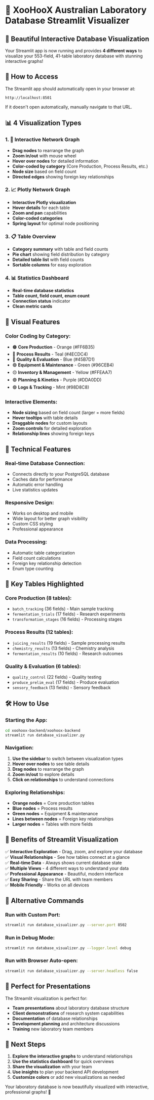 # 🧪 XooHooX Australian Laboratory Database Streamlit Visualizer

## 🎯 **Beautiful Interactive Database Visualization**

Your Streamlit app is now running and provides **4 different ways** to visualize your 553-field, 41-table laboratory database with stunning interactive graphs!

## 🚀 **How to Access**

The Streamlit app should automatically open in your browser at:
```
http://localhost:8501
```

If it doesn't open automatically, manually navigate to that URL.

## 📊 **4 Visualization Types**

### **1. 🔗 Interactive Network Graph**
- **Drag nodes** to rearrange the graph
- **Zoom in/out** with mouse wheel
- **Hover over nodes** for detailed information
- **Color-coded by category** (Core Production, Process Results, etc.)
- **Node size** based on field count
- **Directed edges** showing foreign key relationships

### **2. 📈 Plotly Network Graph**
- **Interactive Plotly visualization**
- **Hover details** for each table
- **Zoom and pan** capabilities
- **Color-coded categories**
- **Spring layout** for optimal node positioning

### **3. 📋 Table Overview**
- **Category summary** with table and field counts
- **Pie chart** showing field distribution by category
- **Detailed table list** with field counts
- **Sortable columns** for easy exploration

### **4. 📊 Statistics Dashboard**
- **Real-time database statistics**
- **Table count, field count, enum count**
- **Connection status** indicator
- **Clean metric cards**

## 🎨 **Visual Features**

### **Color Coding by Category:**
- 🟠 **Core Production** - Orange (#FF6B35)
- 🔵 **Process Results** - Teal (#4ECDC4)
- 🔷 **Quality & Evaluation** - Blue (#45B7D1)
- 🟢 **Equipment & Maintenance** - Green (#96CEB4)
- 🟡 **Inventory & Management** - Yellow (#FFEAA7)
- 🟣 **Planning & Kinetics** - Purple (#DDA0DD)
- 🟢 **Logs & Tracking** - Mint (#98D8C8)

### **Interactive Elements:**
- **Node sizing** based on field count (larger = more fields)
- **Hover tooltips** with table details
- **Draggable nodes** for custom layouts
- **Zoom controls** for detailed exploration
- **Relationship lines** showing foreign keys

## 🔧 **Technical Features**

### **Real-time Database Connection:**
- Connects directly to your PostgreSQL database
- Caches data for performance
- Automatic error handling
- Live statistics updates

### **Responsive Design:**
- Works on desktop and mobile
- Wide layout for better graph visibility
- Custom CSS styling
- Professional appearance

### **Data Processing:**
- Automatic table categorization
- Field count calculations
- Foreign key relationship detection
- Enum type counting

## 🎯 **Key Tables Highlighted**

### **Core Production (8 tables):**
- `batch_tracking` (36 fields) - Main sample tracking
- `fermentation_trials` (17 fields) - Research experiments
- `transformation_stages` (16 fields) - Processing stages

### **Process Results (12 tables):**
- `juicing_results` (19 fields) - Sample processing results
- `chemistry_results` (13 fields) - Chemistry analysis
- `fermentation_results` (10 fields) - Research outcomes

### **Quality & Evaluation (6 tables):**
- `quality_control` (22 fields) - Quality testing
- `produce_prelim_eval` (17 fields) - Produce evaluation
- `sensory_feedback` (13 fields) - Sensory feedback

## 🛠️ **How to Use**

### **Starting the App:**
```bash
cd xoohoox-backend/xoohoox-backend
streamlit run database_visualizer.py
```

### **Navigation:**
1. **Use the sidebar** to switch between visualization types
2. **Hover over nodes** to see table details
3. **Drag nodes** to rearrange the graph
4. **Zoom in/out** to explore details
5. **Click on relationships** to understand connections

### **Exploring Relationships:**
- **Orange nodes** = Core production tables
- **Blue nodes** = Process results
- **Green nodes** = Equipment & maintenance
- **Lines between nodes** = Foreign key relationships
- **Larger nodes** = Tables with more fields

## 🎉 **Benefits of Streamlit Visualization**

✅ **Interactive Exploration** - Drag, zoom, and explore your database  
✅ **Visual Relationships** - See how tables connect at a glance  
✅ **Real-time Data** - Always shows current database state  
✅ **Multiple Views** - 4 different ways to understand your data  
✅ **Professional Appearance** - Beautiful, modern interface  
✅ **Easy Sharing** - Share the URL with team members  
✅ **Mobile Friendly** - Works on all devices  

## 🔗 **Alternative Commands**

### **Run with Custom Port:**
```bash
streamlit run database_visualizer.py --server.port 8502
```

### **Run in Debug Mode:**
```bash
streamlit run database_visualizer.py --logger.level debug
```

### **Run with Browser Auto-open:**
```bash
streamlit run database_visualizer.py --server.headless false
```

## 🎯 **Perfect for Presentations**

The Streamlit visualization is perfect for:
- **Team presentations** about laboratory database structure
- **Client demonstrations** of research system capabilities
- **Documentation** of database relationships
- **Development planning** and architecture discussions
- **Training** new laboratory team members

## 🚀 **Next Steps**

1. **Explore the interactive graphs** to understand relationships
2. **Use the statistics dashboard** for quick overviews
3. **Share the visualization** with your team
4. **Use insights** to plan your backend API development
5. **Customize colors** or add new visualizations as needed

Your laboratory database is now beautifully visualized with interactive, professional graphs! 🎉
